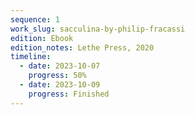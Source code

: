 ```yaml
---
sequence: 1
work_slug: sacculina-by-philip-fracassi
edition: Ebook
edition_notes: Lethe Press, 2020
timeline:
  - date: 2023-10-07
    progress: 50%
  - date: 2023-10-09
    progress: Finished
---
```

